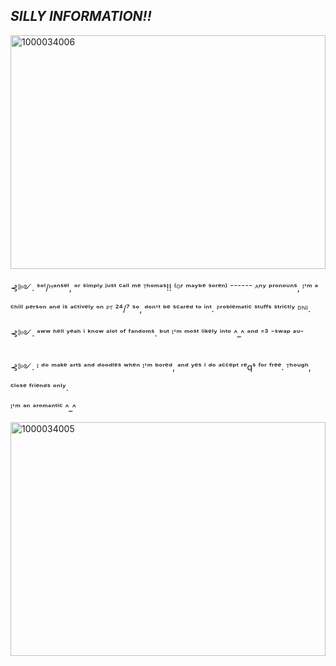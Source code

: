 ## *SILLY INFORMATION!!*
 <img width="504" height="374" alt="1000034006" src="https://github.com/user-attachments/assets/c30186c9-d806-4da9-88d8-8cae1ea7fca1" />
 
⊰༻. ˢᵒˡ/ᴴᵃⁿˢᵉˡ, ᵒʳ ˢⁱᵐᵖˡʸ ʲᵘˢᵗ ᶜᵃˡˡ ᵐᵉ ᵀʰᵒᵐᵃˢ!! ⁽ᴼʳ ᵐᵃʸᵇᵉ ˢᵒʳᵉⁿ⁾ ⁻⁻⁻⁻⁻⁻ ᴬⁿʸ ᵖʳᵒⁿᵒᵘⁿˢ, ᴵ'ᵐ ᵃ ᶜʰⁱˡˡ ᵖᵉʳˢᵒⁿ ᵃⁿᵈ ⁱˢ ᵃᶜᵗⁱᵛᵉˡʸ ᵒⁿ ᴾᵀ ²⁴/⁷ ˢᵒ, ᵈᵒⁿ'ᵗ ᵇᵉ ˢᶜᵃʳᵉᵈ ᵗᵒ ⁱⁿᵗ. ᴾʳᵒᵇˡᵉᵐᵃᵗⁱᶜ ˢᵗᵘᶠᶠˢ ˢᵗʳⁱᶜᵗˡʸ ᴰᴺᴵ.

⊰༻. ᵃʷʷ ʰᵉˡˡ ʸᵉᵃʰ ⁱ ᵏⁿᵒʷ ᵃˡᵒᵗ ᵒᶠ ᶠᵃⁿᵈᵒᵐˢ. ᵇᵘᵗ ᴵ'ᵐ ᵐᵒˢᵗ ˡⁱᵏᵉˡʸ ⁱⁿᵗᵒ ^_^ ᵃⁿᵈ ⁼³ ⁻ˢʷᵃᵖ ᵃᵘ⁻

⊰༻. ᴵ ᵈᵒ ᵐᵃᵏᵉ ᵃʳᵗˢ ᵃⁿᵈ ᵈᵒᵒᵈˡᵉˢ ʷʰᵉⁿ ᴵ'ᵐ ᵇᵒʳᵉᵈ, ᵃⁿᵈ ʸᵉˢ ⁱ ᵈᵒ ᵃᶜᶜᵉᵖᵗ ʳᵉqˢ ᶠᵒʳ ᶠʳᵉᵉ. ᵀʰᵒᵘᵍʰ, ᶜˡᵒˢᵉ ᶠʳⁱᵉⁿᵈˢ ᵒⁿˡʸ.

ᴵ'ᵐ ᵃⁿ ᵃʳᵒᵐᵃⁿᵗⁱᶜ ^_^

<img width="504" height="374" alt="1000034005" src="https://github.com/user-attachments/assets/6c92c89e-89c1-4d31-a4d4-f218ebe00e11" />
